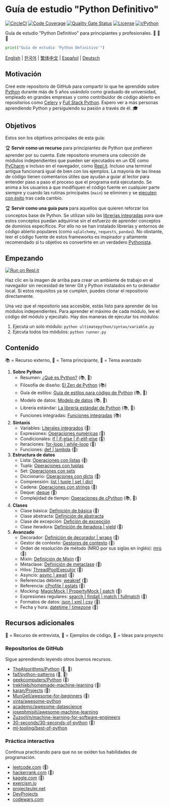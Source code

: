 # Guía de estudio "Python Definitivo"

[![CircleCI](https://img.shields.io/circleci/build/github/huangsam/ultimate-python)](https://circleci.com/gh/huangsam/ultimate-python)
[![Code Coverage](https://img.shields.io/codecov/c/github/huangsam/ultimate-python)](https://codecov.io/gh/huangsam/ultimate-python)
[![Quality Gate Status](https://img.shields.io/sonar/quality_gate/huangsam_ultimate-python?server=https%3A%2F%2Fsonarcloud.io)](https://sonarcloud.io/dashboard?id=huangsam_ultimate-python)
[![License](https://img.shields.io/github/license/huangsam/ultimate-python)](https://github.com/huangsam/ultimate-python/blob/master/LICENSE)
[![r/Python](https://img.shields.io/reddit/subreddit-subscribers/Python)](https://www.reddit.com/r/Python/comments/inllmf/ultimate_python_study_guide/)

Guía de estudio "Python Definitivo" para principiantes y profesionales. :snake: :snake: :snake:

```python
print("Guía de estudio 'Python Definitivo'")
```

[English](README.md) |
[한국어](README.ko.md) |
[繁体中文](README.zh_tw.md) |
[Español](README.es.md) |
[Deutsch](README.de.md)

## Motivación

Creé este repositorio de GitHub para compartir lo que he aprendido sobre [Python](https://www.python.org/)
durante más de 5 años usándolo como graduado de universidad, empleado en grandes empresas y como contribuidor de código abierto en repositorios como [Celery](https://github.com/celery/celery)
y [Full Stack Python](https://github.com/mattmakai/fullstackpython.com).
Espero ver a más personas aprendiendo Python y persiguiendo su pasión a través de él. :mortar_board:

## Objetivos

Estos son los objetivos principales de esta guía:

:trophy: **Servir como un recurso** para principiantes de Python que prefieren aprender por su cuenta.
Este repositorio enumera una colección de módulos independientes que pueden ser ejecutados en
un IDE como [PyCharm](https://www.jetbrains.com/pycharm/) e incluso en el navegador, como
[Repl.it](https://repl.it/languages/python3). Incluso una terminal antigua funcionará igual de bien
con los ejemplos. La mayoría de las líneas de código tienen comentarios útiles que ayudan a guiar
al lector para entender paso a paso el proceso que el programa está ejecutando. Se anima a los usuarios
a que modifiquen el código fuente en cualquier parte siempre y cuando las rutinas principales (`main`)
se eliminen y se [ejecuten con éxito](runner.py) tras cada cambio.

:trophy: **Servir como una guía pura** para aquellos que quieren reforzar los conceptos base de
Python. Se utilizan sólo las [librerías integradas](https://docs.python.org/3/library/) para que
estos conceptos puedan adquirirse sin el esfuerzo de aprender conceptos de dominios específicos.
Por ello no se han instalado librerías y entornos de código abierto populares (como `sqlalchemy`, 
`requests`, `pandas`). No obstante, leer el código fuente de estos frameworks es inspirador y altamente
recomendado si tu objetivo es convertirte en un verdadero
[Pythonista](https://www.urbandictionary.com/define.php?term=pythonista).

## Empezando

[![Run on Repl.it](https://repl.it/badge/github/huangsam/ultimate-python)](https://repl.it/github/huangsam/ultimate-python)

Haz clic en la imagen de arriba para crear un ambiente de trabajo en el navegador sin necesidad
de tener Git y Python instalados en tu ordenador local. Si estos requisitos ya se cumplen,
puedes clonar el repositorio directamente.

Una vez que el repositorio sea accesible, estás listo para aprender de los módulos independientes.
Para aprender el máximo de cada módulo, lee el código del módulo y ejecútalo.
Hay dos maneras de ejecutar los módulos:

1. Ejecuta un solo módulo: `python ultimatepython/syntax/variable.py`
2. Ejecuta todos los módulos: `python runner.py`

## Contenido

:books: = Recurso externo,
:cake: = Tema principiante,
:exploding_head: = Tema avanzado

1. **Sobre Python**
    - Resumen: [¿Qué es Python?](https://github.com/trekhleb/learn-python/blob/master/src/getting_started/what_is_python.md) (:books:, :cake:)
    - Filosofía de diseño: [El Zen de Python](https://www.python.org/dev/peps/pep-0020/) (:books:)
    - Guía de estilos: [Guía de estilos para código de Python](https://www.python.org/dev/peps/pep-0008/) (:books:, :exploding_head:)
    - Modelo de datos: [Modelo de datos](https://docs.python.org/3/reference/datamodel.html) (:books:, :exploding_head:)
    - Librería estándar: [La librería estándar de Python](https://docs.python.org/3/library/) (:books:, :exploding_head:)
    - Funciones integradas: [Funciones integradas](https://docs.python.org/3/library/functions.html) (:books:)
2. **Sintaxis**
    - Variables: [Literales integrados](ultimatepython/syntax/variable.py) (:cake:)
    - Expresiones: [Operaciones numéricas](ultimatepython/syntax/expression.py) (:cake:)
    - Condicionales: [if | if-else | if-elif-else](ultimatepython/syntax/conditional.py) (:cake:)
    - Iteraciones: [for-loop | while-loop](ultimatepython/syntax/loop.py) (:cake:)
    - Funciones: [def | lambda](ultimatepython/syntax/function.py) (:cake:)
3. **Estructura de datos**
    - Lista: [Operaciones con listas](ultimatepython/data_structures/list.py) (:cake:)
    - Tupla: [Operaciones con tuplas](ultimatepython/data_structures/tuple.py)
    - Set: [Operaciones con sets](ultimatepython/data_structures/set.py)
    - Diccionario: [Operaciones con dicts](ultimatepython/data_structures/dict.py) (:cake:)
    - Comprensión: [list | tuple | set | dict](ultimatepython/data_structures/comprehension.py)
    - Cadena: [Operaciones con strings](ultimatepython/data_structures/string.py) (:cake:)
    - Deque: [deque](ultimatepython/data_structures/deque.py) (:exploding_head:)
    - Complejidad de tiempo: [Operaciones de cPython](https://wiki.python.org/moin/TimeComplexity) (:books:, :exploding_head:)
4. **Clases**
    - Clase básica: [Definición de básica](ultimatepython/classes/basic_class.py) (:cake:)
    - Clase abstracta: [Definición de abstracta](ultimatepython/classes/abstract_class.py)
    - Clase de excepción: [Defición de excepción](ultimatepython/classes/exception_class.py)
    - Clase iteradora: [Definición de iteradora | yield](ultimatepython/classes/iterator_class.py) (:exploding_head:)
5. **Avanzado**
    - Decorador: [Definición de decorador | wraps](ultimatepython/advanced/decorator.py) (:exploding_head:)
    - Gestor de contexto: [Gestores de contexto](ultimatepython/advanced/context_manager.py) (:exploding_head:)
    - Orden de resolución de método (MRO por sus siglas en inglés): [mro](ultimatepython/advanced/mro.py) (:exploding_head:)
    - Mixin: [Definición de Mixin](ultimatepython/advanced/mixin.py) (:exploding_head:)
    - Metaclase: [Definición de metaclase](ultimatepython/advanced/meta_class.py) (:exploding_head:)
    - Hilos: [ThreadPoolExecutor](ultimatepython/advanced/thread.py) (:exploding_head:)
    - Asyncio: [async | await](ultimatepython/advanced/async.py) (:exploding_head:)
    - Referencias débiles: [weakref](ultimatepython/advanced/weak_ref.py) (:exploding_head:)
    - Referencia: [cProfile | pstats](ultimatepython/advanced/benchmark.py) (:exploding_head:)
    - Mocking: [MagicMock | PropertyMock | patch](ultimatepython/advanced/mocking.py) (:exploding_head:)
    - Expresiones regulares: [search | findall | match | fullmatch](ultimatepython/advanced/regex.py) (:exploding_head:)
    - Formatos de datos: [json | xml | csv](ultimatepython/advanced/data_format.py) (:exploding_head:)
    - Fecha y hora: [datetime | timezone](ultimatepython/advanced/date_time.py) (:exploding_head:)

## Recursos adicionales

:necktie: = Recurso de entrevista,
:test_tube: = Ejemplos de código,
:brain: = Ideas para proyecto

### Repositorios de GitHub

Sigue aprendiendo leyendo otros buenos recursos.

- [TheAlgorithms/Python](https://github.com/TheAlgorithms/Python) (:necktie:, :test_tube:)
- [faif/python-patterns](https://github.com/faif/python-patterns) (:necktie:, :test_tube:)
- [geekcomputers/Python](https://github.com/geekcomputers/Python) (:test_tube:)
- [trekhleb/homemade-machine-learning](https://github.com/trekhleb/homemade-machine-learning) (:test_tube:)
- [karan/Projects](https://github.com/karan/Projects) (:brain:)
- [MunGell/awesome-for-beginners](https://github.com/MunGell/awesome-for-beginners) (:brain:)
- [vinta/awesome-python](https://github.com/vinta/awesome-python)
- [academic/awesome-datascience](https://github.com/academic/awesome-datascience)
- [josephmisiti/awesome-machine-learning](https://github.com/josephmisiti/awesome-machine-learning)
- [ZuzooVn/machine-learning-for-software-engineers](https://github.com/ZuzooVn/machine-learning-for-software-engineers)
- [30-seconds/30-seconds-of-python](https://github.com/30-seconds/30-seconds-of-python) (:test_tube:)
- [ml-tooling/best-of-python](https://github.com/ml-tooling/best-of-python)

### Práctica interactiva

Continua practicando para que no se oxiden tus habilidades de programación.

- [leetcode.com](https://leetcode.com/) (:necktie:)
- [hackerrank.com](https://www.hackerrank.com/) (:necktie:)
- [kaggle.com](https://www.kaggle.com/) (:brain:)
- [exercism.io](https://exercism.io/)
- [projecteuler.net](https://projecteuler.net/)
- [DevProjects](https://www.codementor.io/projects/python)
- [codewars.com](https://www.codewars.com/)
